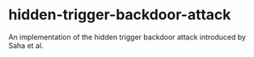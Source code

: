 # hidden-trigger-backdoor-attack
An implementation of the hidden trigger backdoor attack introduced by Saha et al. 
